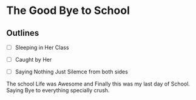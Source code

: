 # The Good Bye to School

## Outlines



* [ ] Sleeping in Her Class
* [ ] Caught by Her
* [ ] Saying Nothing Just Silemce from both sides



The school Life was Awesome and Finally this was my last day of School. Saying Bye to everything specially crush.









